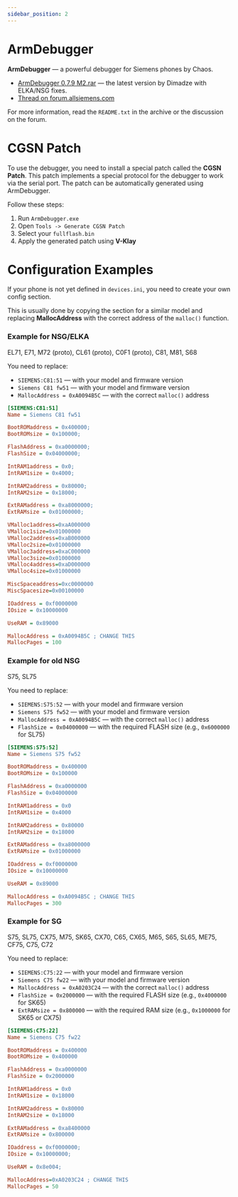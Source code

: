 ```yaml
---
sidebar_position: 2
---
```


# ArmDebugger

**ArmDebugger** — a powerful debugger for Siemens phones by Chaos.

* [ArmDebugger 0.7.9 M2.rar](https://web.archive.org/web/20160806055159/http://forum.allsiemens.com/files/armd-0.7.9m2_296.rar) — the latest version by Dimadze with ELKA/NSG fixes.
* [Thread on forum.allsiemens.com](https://web.archive.org/web/20160806060433/http://forum.allsiemens.com/viewtopic.php?t=20735)

For more information, read the `README.txt` in the archive or the discussion on the forum.

# CGSN Patch

To use the debugger, you need to install a special patch called the **CGSN Patch**. 
This patch implements a special protocol for the debugger to work via the serial port.
The patch can be automatically generated using ArmDebugger.

Follow these steps:

1. Run `ArmDebugger.exe`
2. Open `Tools -> Generate CGSN Patch`
3. Select your `fullflash.bin`
4. Apply the generated patch using **V-Klay**

# Configuration Examples

If your phone is not yet defined in `devices.ini`, you need to create your own config section.

This is usually done by copying the section for a similar model and replacing **MallocAddress** with the correct address of the `malloc()` function.

### Example for NSG/ELKA

EL71, E71, M72 (proto), CL61 (proto), C0F1 (proto), C81, M81, S68

You need to replace:

* `SIEMENS:C81:51` — with your model and firmware version
* `Siemens C81 fw51` — with your model and firmware version
* `MallocAddress = 0xA0094B5C` — with the correct `malloc()` address

```ini
[SIEMENS:C81:51]
Name = Siemens C81 fw51

BootROMaddress = 0x400000;
BootROMsize = 0x100000;

FlashAddress = 0xa0000000;
FlashSize = 0x04000000;

IntRAM1address = 0x0;
IntRAM1size = 0x4000;

IntRAM2address = 0x80000;
IntRAM2size = 0x18000;

ExtRAMaddress = 0xa8000000;
ExtRAMsize = 0x01000000;

VMalloc1address=0xaA000000
VMalloc1size=0x01000000
VMalloc2address=0xaB000000
VMalloc2size=0x01000000
VMalloc3address=0xaC000000
VMalloc3size=0x01000000
VMalloc4address=0xaD000000
VMalloc4size=0x01000000

MiscSpaceaddress=0xc0000000
MiscSpacesize=0x00100000

IOaddress = 0xf0000000
IOsize = 0x10000000

UseRAM = 0x89000

MallocAddress = 0xA0094B5C ; CHANGE THIS
MallocPages = 100
```

### Example for old NSG

S75, SL75

You need to replace:

* `SIEMENS:S75:52` — with your model and firmware version
* `Siemens S75 fw52` — with your model and firmware version
* `MallocAddress = 0xA0094B5C` — with the correct `malloc()` address
* `FlashSize = 0x04000000` — with the required FLASH size (e.g., `0x6000000` for SL75)

```ini
[SIEMENS:S75:52]
Name = Siemens S75 fw52

BootROMaddress = 0x400000
BootROMsize = 0x100000

FlashAddress = 0xa0000000
FlashSize = 0x04000000

IntRAM1address = 0x0
IntRAM1size = 0x4000

IntRAM2address = 0x80000
IntRAM2size = 0x18000

ExtRAMaddress = 0xa8000000
ExtRAMsize = 0x01000000

IOaddress = 0xf0000000
IOsize = 0x10000000

UseRAM = 0x89000

MallocAddress = 0xA0094B5C ; CHANGE THIS
MallocPages = 300
```

### Example for SG

S75, SL75, CX75, M75, SK65, CX70, C65, CX65, M65, S65, SL65, ME75, CF75, C75, C72

You need to replace:

* `SIEMENS:C75:22` — with your model and firmware version
* `Siemens C75 fw22` — with your model and firmware version
* `MallocAddress = 0xA0203C24` — with the correct `malloc()` address
* `FlashSize = 0x2000000` — with the required FLASH size (e.g., `0x4000000` for SK65)
* `ExtRAMsize = 0x800000` — with the required RAM size (e.g., `0x1000000` for SK65 or CX75)

```ini
[SIEMENS:C75:22] 
Name = Siemens C75 fw22 

BootROMaddress = 0x400000
BootROMsize = 0x400000

FlashAddress = 0xa0000000
FlashSize = 0x2000000

IntRAM1address = 0x0
IntRAM1size = 0x18000

IntRAM2address = 0x80000
IntRAM2size = 0x18000

ExtRAMaddress = 0xa8400000
ExtRAMsize = 0x800000

IOaddress = 0xf0000000; 
IOsize = 0x10000000; 

UseRAM = 0x8e004; 

MallocAddress=0xA0203C24 ; CHANGE THIS
MallocPages = 50
```